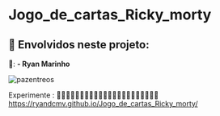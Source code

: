# Jogo_de_cartas_Ricky_morty

## 📌 Envolvidos neste projeto:
👦: **- Ryan Marinho**

![pazentreos](https://user-images.githubusercontent.com/71888001/139168819-a116028c-57ee-470f-8f4f-55644c717e49.gif)


Experimente :
📌📌📌📌📌📌📌📌📌📌📌📌📌📌📌📌📌📌📌📌📌📌
https://ryandcmv.github.io/Jogo_de_cartas_Ricky_morty/
